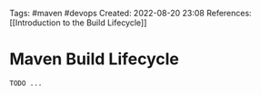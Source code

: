 Tags: #maven #devops 
Created: 2022-08-20 23:08
References: [[Introduction to the Build Lifecycle]]

# Maven Build Lifecycle
`TODO ...`
